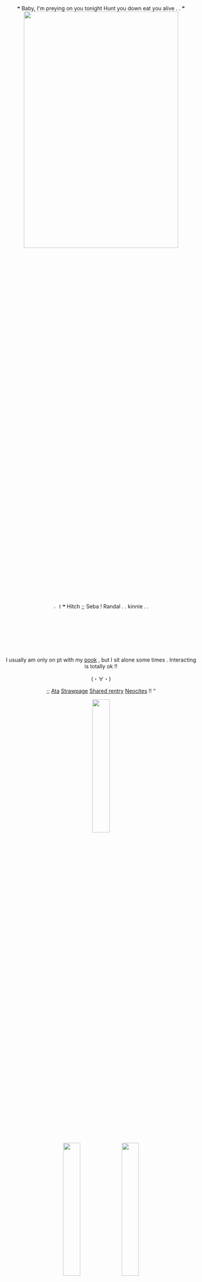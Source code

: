 <div id="header" align="center">
 ❝ Baby, I'm preying on you tonight
Hunt you down eat you alive . . ❞
<div align="center">
<img src="https://files.catbox.moe/k3bct6.png" width=90%" height="40%"> 


<div id="header" align="center">

<img src="https://files.catbox.moe/vxc9xs.gif" width="3%" heigh="3%"> 
꒰  ❝ Hitch ;; Seba ! Randal . . kinnie . .   
‎


I usually am only on pt with my [pook](https://github.com/Vivixenne) , but I sit alone some times . Interacting is totally ok !!

(・∀・)




;; [Ata](https://sebbybigfat.atabook.org) [Strawpage](https://theringmaster.straw.page) [Shared rentry](https://rentry.co/tootsierolls) [Neocites](https://youtu.be/TE4RtN08BL0?si=di7n34QBFTT7lcff) !! “

<div id="header" align="center">
<Img src="https://files.catbox.moe/0oty7s.gif" width="30%" heigh="3%">
<div id="header" align="center">
 <img src="https://files.catbox.moe/qzdeyt.webp" width="30%" heigh="3%">
<img src="https://files.catbox.moe/5amdwj.webp" width="30%" heigh="3%">
